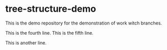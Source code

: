 # tree-structure-demo
This is the demo repository for the demonstration of work witch branches.

This is the fourth line.
This is the fifth line.

This is another line.